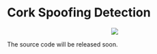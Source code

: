 # Cork Spoofing Detection
<p align="center">
<img src="gifs/example1.gif">
</p>
The source code will be released soon.

